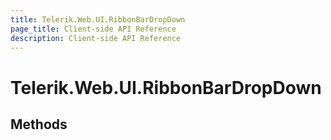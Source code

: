 ```yaml
---
title: Telerik.Web.UI.RibbonBarDropDown
page_title: Client-side API Reference
description: Client-side API Reference
---
```


# Telerik.Web.UI.RibbonBarDropDown

## Methods